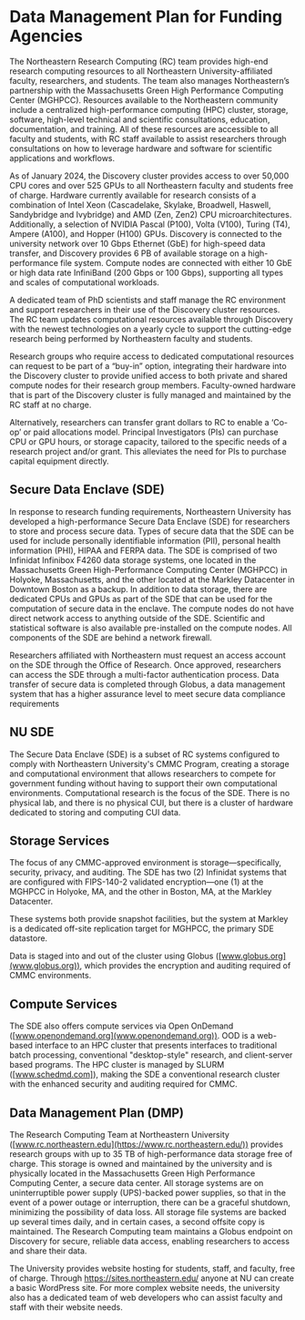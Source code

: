
# Data Management Plan for Funding Agencies

The Northeastern Research Computing (RC) team provides high-end research computing resources to all Northeastern University-affiliated faculty, researchers, and students. The team also manages Northeastern’s partnership with the Massachusetts Green High Performance Computing Center (MGHPCC). Resources available to the Northeastern community include a centralized high-performance computing (HPC) cluster, storage, software, high-level technical and scientific consultations, education, documentation, and training. All of these resources are accessible to all faculty and students, with RC staff available to assist researchers through consultations on how to leverage hardware and software for scientific applications and workflows.

As of January 2024, the Discovery cluster provides access to over 50,000 CPU cores and over 525 GPUs to all Northeastern faculty and students free of charge.  Hardware currently available for research consists of a combination of Intel Xeon (Cascadelake, Skylake, Broadwell, Haswell, Sandybridge and Ivybridge) and AMD (Zen, Zen2) CPU microarchitectures. Additionally, a selection of NVIDIA Pascal (P100), Volta (V100), Turing (T4), Ampere (A100), and Hopper (H100) GPUs.  Discovery is connected to the university network over 10 Gbps Ethernet (GbE) for high-speed data transfer, and Discovery provides 6 PB of available storage on a high-performance file system. Compute nodes are connected with either 10 GbE or high data rate InfiniBand (200 Gbps or 100 Gbps), supporting all types and scales of computational workloads.

A dedicated team of PhD scientists and staff manage the RC environment and support researchers in their use of the Discovery cluster resources. The RC team updates computational resources available through Discovery with the newest technologies on a yearly cycle to support the cutting-edge research being performed by Northeastern faculty and students.

Research groups who require access to dedicated computational resources can request to be part of a “buy-in” option, integrating their hardware into the Discovery cluster to provide unified access to both private and shared compute nodes for their research group members. Faculty-owned hardware that is part of the Discovery cluster is fully managed and maintained by the RC staff at no charge.

Alternatively, researchers can transfer grant dollars to RC to enable a ‘Co-op’ or paid allocations model. Principal Investigators (PIs) can purchase CPU or GPU hours, or storage capacity, tailored to the specific needs of a research project and/or grant. This alleviates the need for PIs to purchase capital equipment directly.

## Secure Data Enclave (SDE)

In response to research funding requirements, Northeastern University has developed a high-performance Secure Data Enclave (SDE) for researchers to store and process secure data. Types of secure data that the SDE can be used for include personally identifiable information (PII), personal health information (PHI), HIPAA and FERPA data. The SDE is comprised of two Infinidat Infinibox F4260 data storage systems, one located in the Massachusetts Green High-Performance Computing Center (MGHPCC) in Holyoke, Massachusetts, and the other located at the Markley Datacenter in Downtown Boston as a backup. In addition to data storage, there are dedicated CPUs and GPUs as part of the SDE that can be used for the computation of secure data in the enclave. The compute nodes do not have direct network access to anything outside of the SDE. Scientific and statistical software is also available pre-installed on the compute nodes. All components of the SDE are behind a network firewall.


Researchers affiliated with Northeastern must request an access account on the SDE through the Office of Research. Once approved, researchers can access the SDE through a multi-factor authentication process. Data transfer of secure data is completed through Globus, a data management system that has a higher assurance level to meet secure data compliance requirements


## NU SDE

The Secure Data Enclave (SDE) is a subset of RC systems configured to comply with Northeastern University's CMMC Program, creating a storage and computational environment that allows researchers to compete for government funding without having to support their own computational environments. Computational research is the focus of the SDE. There is no physical lab, and there is no physical CUI, but there is a cluster of hardware dedicated to storing and computing CUI data.

## Storage Services

The focus of any CMMC-approved environment is storage—specifically, security, privacy, and auditing. The SDE has two (2) Infinidat systems that are configured with FIPS-140-2 validated encryption—one (1) at the MGHPCC in Holyoke, MA, and the other in Boston, MA, at the Markley Datacenter.

These systems both provide snapshot facilities, but the system at Markley is a dedicated off-site replication target for MGHPCC, the primary SDE datastore.

Data is staged into and out of the cluster using Globus ([www.globus.org](www.globus.org)), which provides the encryption and auditing required of CMMC environments.

## Compute Services

The SDE also offers compute services via Open OnDemand ([www.openondemand.org](www.openondemand.org)). OOD is a web-based interface to an HPC cluster that presents interfaces to traditional batch processing, conventional "desktop-style" research, and client-server based programs. The HPC cluster is managed by SLURM ([www.schedmd.com]), making the SDE a conventional research cluster with the enhanced security and auditing required for CMMC.

## Data Management Plan (DMP)

The Research Computing Team at Northeastern University ([www.rc.northeastern.edu](https://www.rc.northeastern.edu/)) provides research groups with up to 35 TB of high-performance data storage free of charge. This storage is owned and maintained by the university and is physically located in the Massachusetts Green High Performance Computing Center, a secure data center. All storage systems are on uninterruptible power supply (UPS)-backed power supplies, so that in the event of a power outage or interruption, there can be a graceful shutdown, minimizing the possibility of data loss. All storage file systems are backed up several times daily, and in certain cases, a second offsite copy is maintained. The Research Computing team maintains a Globus endpoint on Discovery for secure, reliable data access, enabling researchers to access and share their data.

The University provides website hosting for students, staff, and faculty, free of charge. Through https://sites.northeastern.edu/ anyone at NU can create a basic WordPress site. For more complex website needs, the university also has a dedicated team of web developers who can assist faculty and staff with their website needs.